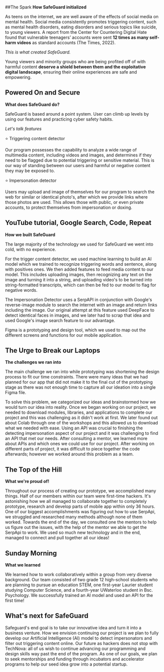 ##The Spark
**How SafeGuard initialized**

As teens on the internet, we are well aware of the effects of social media on mental health. Social media consistently promotes triggering content, such as mental health disorders, eating disorders and serious topics like suicide, to young viewers. A report from the Center for Countering Digital Hate found that vulnerable teenagers’ accounts were sent **12 times as many self-harm videos** as standard accounts (The Times, 2022).

_This is what created SafeGuard._

Young viewers and minority groups who are being profited off of with harmful content **deserve a shield between them and the exploitative digital landscape**, ensuring their online experiences are safe and empowering.

## Powered On and Secure
**What does SafeGuard do?**

SafeGuard is based around a point system. User can climb up levels by using our features and practicing cyber safety habits.

_Let's talk features_

⭐ Triggering content detector

Our program possesses the capability to analyze a wide range of multimedia content, including videos and images, and determines if they need to be flagged due to potential triggering or sensitive material. This is our way of standing between our users and harmful or negative content they may be exposed to.

⭐ Impersonation detector

Users may upload and image of themselves for our program to search the web for similar or identical photo's, after which we provide links where those photos are used. This allows those with public, or even private accounts, to protect themselves from impersonation or doxing.

## YouTube tutorial, Google Search, Code, Repeat
**How we built SafeGuard**

The large majority of the technology we used for SafeGuard we went into cold, with no experience.

For the trigger content detector, we used machine learning to build an AI model which we trained to recognize triggering words and sentence, along with positives ones. We then added features to feed media content to our model. This includes uploading images, then recognizing any text on the image and turning it into a string, and uploading video's to be turned into string-formatted transcripts, which can then be fed to our model to flag for negative words.

The Impersonation Detector uses a SerpAPI in conjunction with Google's reverse-image module to search the internet with an image and return links including the image. Our original attempt at this feature used DeepFace to detect identical faces in images, and we later had to scrap that idea and used Google's image search feature to our advantage.

Figma is a prototyping and design tool, which we used to map out the different screens and functions for our mobile application.

## The Urge to Break our Laptops
**The challenges we ran into**

The main challenge we ran into while prototyping was shortening the design process to fit our time constraints. There were many ideas that we had planned for our app that did not make it to the final cut of the prototyping stage as there was not enough time to capture all our ideation into a single Figma file.

To solve this problem, we categorized our ideas and brainstormed how we would turn our idea into reality. Once we began working on our project, we needed to download modules, libraries, and applications to complete our project and this was challenging as it didn't work at first. We later found out about Colab through one of the workshops and this allowed us to download what we needed with ease. Using an API was crucial to finishing the detecting impersonation aspect of our project and it was challenging to find an API that met our needs. After consulting a mentor, we learned more about APIs and which ones we could use for our project. After working on different parts of project, it was difficult to piece together the code afterwards; however we worked around this problem as a team.

## The Top of the Hill
**What we're proud of!**

Throughout our process of creating our prototype, we accomplished many things. Half of our members within our team were first-time hackers. It's astonishing how we all managed to collaborate together to completely prototype, research and develop parts of mobile app within only 36 hours. One of our biggest accomplishments was figuring out how to use SerpApi, we struggled and researched many methods although none of them worked. Towards the end of the day, we consulted one the mentors to help us figure out the issues, with the help of the mentor we able to get the SerpApi to work. We used so much new technology and in the end, managed to connect and pull together all our ideas!

## Sunday Morning
**What we learned**

We learned how to work collaboratively within a group from very diverse background. Our team consisted of two grade 12 high-school students who are planning to pursue an education STEM, one first-year Laurier student studying Computer Science, and a fourth-year UWaterloo student in Bsc. Psychology. We successfully trained an AI model and used an API for the first time!

## What's next for SafeGuard

Safeguard's end goal is to take our innovative idea and turn it into a business venture. How we envision continuing our project is we plan to fully develop our Artificial Intelligence (AI) model to detect impersonators and filter out triggering content online. Our future as hackers does not stop with TechNova: all of us wish to continue advancing our programming and design skills way past the end of the program. As one of our goals, we plan to seek mentorships and funding through incubators and accelerator programs to help our seed idea grow into a potential startup.
